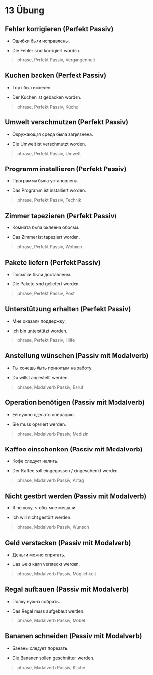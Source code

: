 # 13 Übung


## Fehler korrigieren (Perfekt Passiv)
- Ошибки были исправлены.
* Die Fehler sind korrigiert worden.
> phrase, Perfekt Passiv, Vergangenheit

## Kuchen backen (Perfekt Passiv)
- Торт был испечен.
* Der Kuchen ist gebacken worden.
> phrase, Perfekt Passiv, Küche

## Umwelt verschmutzen (Perfekt Passiv)
- Окружающая среда была загрязнена.
* Die Umwelt ist verschmutzt worden.
> phrase, Perfekt Passiv, Umwelt

## Programm installieren (Perfekt Passiv)
- Программа была установлена.
* Das Programm ist installiert worden.
> phrase, Perfekt Passiv, Technik

## Zimmer tapezieren (Perfekt Passiv)
- Комната была оклеена обоями.
* Das Zimmer ist tapeziert worden.
> phrase, Perfekt Passiv, Wohnen

## Pakete liefern (Perfekt Passiv)
- Посылки были доставлены.
* Die Pakete sind geliefert worden.
> phrase, Perfekt Passiv, Post

## Unterstützung erhalten (Perfekt Passiv)
- Мне оказали поддержку.
* Ich bin unterstützt worden.
> phrase, Perfekt Passiv, Hilfe

## Anstellung wünschen (Passiv mit Modalverb)
- Ты хочешь быть принятым на работу.
* Du willst angestellt werden.
> phrase, Modalverb Passiv, Beruf

## Operation benötigen (Passiv mit Modalverb)
- Ей нужно сделать операцию.
* Sie muss operiert werden.
> phrase, Modalverb Passiv, Medizin

## Kaffee einschenken (Passiv mit Modalverb)
- Кофе следует налить.
* Der Kaffee soll eingegossen / eingeschenkt werden.
> phrase, Modalverb Passiv, Alltag

## Nicht gestört werden (Passiv mit Modalverb)
- Я не хочу, чтобы мне мешали.
* Ich will nicht gestört werden.
> phrase, Modalverb Passiv, Wunsch

## Geld verstecken (Passiv mit Modalverb)
- Деньги можно спрятать.
* Das Geld kann versteckt werden.
> phrase, Modalverb Passiv, Möglichkeit

## Regal aufbauen (Passiv mit Modalverb)
- Полку нужно собрать.
* Das Regal muss aufgebaut werden.
> phrase, Modalverb Passiv, Möbel

## Bananen schneiden (Passiv mit Modalverb)
- Бананы следует порезать.
* Die Bananen sollen geschnitten werden.
> phrase, Modalverb Passiv, Küche